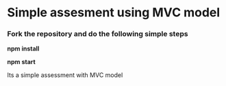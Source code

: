 <h1>Simple assesment using MVC model</h1>

<h3>Fork the repository and do the following simple steps</h3>
<p><b>npm install</b></p>
<p><b>npm start</b></p>


<p>Its a simple assessment with MVC model</P>


